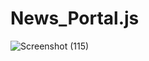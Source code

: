 # News_Portal.js


![Screenshot (115)](https://user-images.githubusercontent.com/86973304/231383329-945a8e57-4677-40cc-9ae8-f6a114f4ea85.png)
